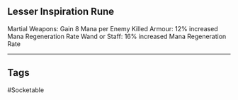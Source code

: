 ## Lesser Inspiration Rune
Martial Weapons: Gain 8 Mana per Enemy Killed
Armour: 12% increased Mana Regeneration Rate
Wand or Staff: 16% increased Mana Regeneration Rate

---
## Tags
#Socketable
